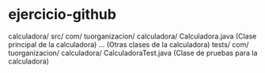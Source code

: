 # ejercicio-github

calculadora/
    src/
        com/
            tuorganizacion/
                calculadora/
                    Calculadora.java     (Clase principal de la calculadora)
                    ...
                    (Otras clases de la calculadora)
    tests/
        com/
            tuorganizacion/
                calculadora/
                    CalculadoraTest.java     (Clase de pruebas para la calculadora)
                    
